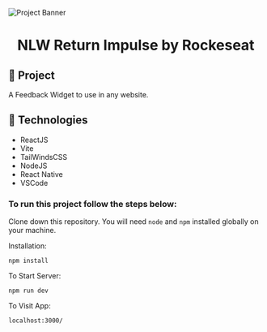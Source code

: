 <p style="align:center">
    <img alt="Project Banner" src=".web\src\assets\images\banner.png"/>
</p>

<h1 align="center">
	NLW Return Impulse by Rockeseat
</h1>


## 🚀 Project
A Feedback Widget to use in any website.

## 🔧 Technologies

- ReactJS
- Vite
- TailWindsCSS
- NodeJS
- React Native
- VSCode

### To run this project follow the steps below:  

Clone down this repository. You will need `node` and `npm` installed globally on your machine.  

Installation:

`npm install`

To Start Server:

`npm run dev`  

To Visit App:

`localhost:3000/`  

<!-- Hendell Costa -->

